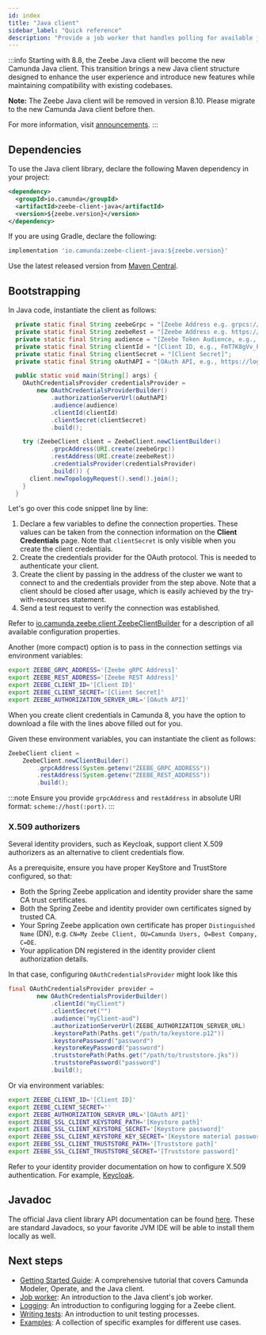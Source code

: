```yaml
---
id: index
title: "Java client"
sidebar_label: "Quick reference"
description: "Provide a job worker that handles polling for available jobs, use SLF4J for logging useful notes, and more."
---
```


:::info
Starting with 8.8, the Zeebe Java client will become the new Camunda Java client. This transition brings a new Java client structure designed to enhance the user experience and introduce new features while maintaining compatibility with existing codebases.

**Note:** The Zeebe Java client will be removed in version 8.10. Please migrate to the new Camunda Java client before then.

For more information, visit [announcements](/reference/announcements-release-notes/870/870-announcements.md#zeebe-java-client).
:::

## Dependencies

To use the Java client library, declare the following Maven dependency in your project:

```xml
<dependency>
  <groupId>io.camunda</groupId>
  <artifactId>zeebe-client-java</artifactId>
  <version>${zeebe.version}</version>
</dependency>
```

If you are using Gradle, declare the following:

```groovy
implementation 'io.camunda:zeebe-client-java:${zeebe.version}'
```

Use the latest released version from [Maven Central](https://search.maven.org/artifact/io.camunda/zeebe-client-java).

## Bootstrapping

In Java code, instantiate the client as follows:

```java
  private static final String zeebeGrpc = "[Zeebe Address e.g. grpcs://f887f1a6-7c2b-48ce-809a-e11e5a6ba31a.dsm-1.zeebe.camunda.io:443]";
  private static final String zeebeRest = "[Zeebe Address e.g. https://dsm-1.zeebe.camunda.io/f887f1a6-7c2b-48ce-809a-e11e5a6ba31a]";
  private static final String audience = "[Zeebe Token Audience, e.g., zeebe.camunda.io]";
  private static final String clientId = "[Client ID, e.g., FmT7K8gVv_FcwiUhc8U-fAJ9wph0Kn~P]";
  private static final String clientSecret = "[Client Secret]";
  private static final String oAuthAPI = "[OAuth API, e.g., https://login.cloud.camunda.io/oauth/token] ";

  public static void main(String[] args) {
    OAuthCredentialsProvider credentialsProvider =
        new OAuthCredentialsProviderBuilder()
            .authorizationServerUrl(oAuthAPI)
            .audience(audience)
            .clientId(clientId)
            .clientSecret(clientSecret)
            .build();

    try (ZeebeClient client = ZeebeClient.newClientBuilder()
            .grpcAddress(URI.create(zeebeGrpc))
            .restAddress(URI.create(zeebeRest))
            .credentialsProvider(credentialsProvider)
            .build()) {
      client.newTopologyRequest().send().join();
    }
  }
```

Let's go over this code snippet line by line:

1. Declare a few variables to define the connection properties. These values can be taken from the connection information on the **Client Credentials** page. Note that `clientSecret` is only visible when you create the client credentials.
2. Create the credentials provider for the OAuth protocol. This is needed to authenticate your client.
3. Create the client by passing in the address of the cluster we want to connect to and the credentials provider from the step above. Note that a client should be closed after usage, which is easily achieved by the try-with-resources statement.
4. Send a test request to verify the connection was established.

Refer to [io.camunda.zeebe.client.ZeebeClientBuilder](https://javadoc.io/doc/io.camunda/zeebe-client-java/latest/io/camunda/zeebe/client/ZeebeClientBuilder.html) for a description of all available configuration properties.

Another (more compact) option is to pass in the connection settings via environment variables:

```bash
export ZEEBE_GRPC_ADDRESS='[Zeebe gRPC Address]'
export ZEEBE_REST_ADDRESS='[Zeebe REST Address]'
export ZEEBE_CLIENT_ID='[Client ID]'
export ZEEBE_CLIENT_SECRET='[Client Secret]'
export ZEEBE_AUTHORIZATION_SERVER_URL='[OAuth API]'
```

When you create client credentials in Camunda 8, you have the option to download a file with the lines above filled out for you.

Given these environment variables, you can instantiate the client as follows:

```java
ZeebeClient client =
    ZeebeClient.newClientBuilder()
        .grpcAddress(System.getenv("ZEEBE_GRPC_ADDRESS"))
        .restAddress(System.getenv("ZEEBE_REST_ADDRESS"))
        .build();
```

:::note
Ensure you provide `grpcAddress` and `restAddress` in absolute URI format: `scheme://host(:port)`.
:::

### X.509 authorizers

Several identity providers, such as Keycloak, support client X.509 authorizers as an alternative to client credentials flow.

As a prerequisite, ensure you have proper KeyStore and TrustStore configured, so that:

- Both the Spring Zeebe application and identity provider share the same CA trust certificates.
- Both the Spring Zeebe and identity provider own certificates signed by trusted CA.
- Your Spring Zeebe application own certificate has proper `Distinguished Name` (DN), e.g.
  `CN=My Zeebe Client, OU=Camunda Users, O=Best Company, C=DE`.
- Your application DN registered in the identity provider client authorization details.

In that case, configuring `OAuthCredentialsProvider` might look like this

```java
final OAuthCredentialsProvider provider =
        new OAuthCredentialsProviderBuilder()
            .clientId("myClient")
            .clientSecret("")
            .audience("myClient-aud")
            .authorizationServerUrl(ZEEBE_AUTHORIZATION_SERVER_URL)
            .keystorePath(Paths.get("/path/to/keystore.p12"))
            .keystorePassword("password")
            .keystoreKeyPassword("password")
            .truststorePath(Paths.get("/path/to/truststore.jks"))
            .truststorePassword("password")
            .build();
```

Or via environment variables:

```bash
export ZEEBE_CLIENT_ID='[Client ID]'
export ZEEBE_CLIENT_SECRET=''
export ZEEBE_AUTHORIZATION_SERVER_URL='[OAuth API]'
export ZEEBE_SSL_CLIENT_KEYSTORE_PATH='[Keystore path]'
export ZEEBE_SSL_CLIENT_KEYSTORE_SECRET='[Keystore password]'
export ZEEBE_SSL_CLIENT_KEYSTORE_KEY_SECRET='[Keystore material password]'
export ZEEBE_SSL_CLIENT_TRUSTSTORE_PATH='[Truststore path]'
export ZEEBE_SSL_CLIENT_TRUSTSTORE_SECRET='[Truststore password]'
```

Refer to your identity provider documentation on how to configure X.509 authentication. For example, [Keycloak](https://www.keycloak.org/server/mutual-tls).

## Javadoc

The official Java client library API documentation can be found [here](https://javadoc.io/doc/io.camunda/zeebe-client-java). These are standard Javadocs, so your favorite JVM IDE will be able to install them locally as well.

## Next steps

- [Getting Started Guide](https://github.com/camunda/camunda-platform-get-started): A comprehensive tutorial that covers Camunda Modeler, Operate, and the Java client.
- [Job worker](job-worker.md): An introduction to the Java client's job worker.
- [Logging](logging.md): An introduction to configuring logging for a Zeebe client.
- [Writing tests](zeebe-process-test.md): An introduction to unit testing processes.
- [Examples](apis-tools/java-client-examples/index.md): A collection of specific examples for different use cases.
